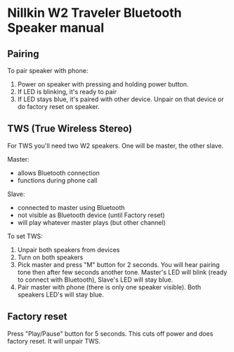 # Nillkin W2 Traveler Bluetooth Speaker manual


## Pairing

To pair speaker with phone:
1. Power on speaker with pressing and holding power button.
2. If LED is blinking, it's ready to pair
3. If LED stays blue, it's paired with other device. Unpair on that device or do factory reset on speaker.

## TWS (True Wireless Stereo)

For TWS you'll need two W2 speakers. One will be master, the other slave.

Master:
- allows Bluetooth connection
- functions during phone call

Slave:
- connected to master using Bluetooth
- not visible as Bluetooth device (until Factory reset)
- will play whatever master plays (but other channel)

To set TWS:
1. Unpair both speakers from devices
2. Turn on both speakers
3. Pick master and press "M" button for 2 seconds. You will hear pairing tone then after few seconds another tone. Master's LED will blink (ready to connect with Bluetooth), Slave's LED will stay blue.
4. Pair master with phone (there is only one speaker visible). Both speakers LED's will stay blue.

## Factory reset

Press "Play/Pause" button for 5 seconds. This cuts off power and does factory reset. It will unpair TWS.
